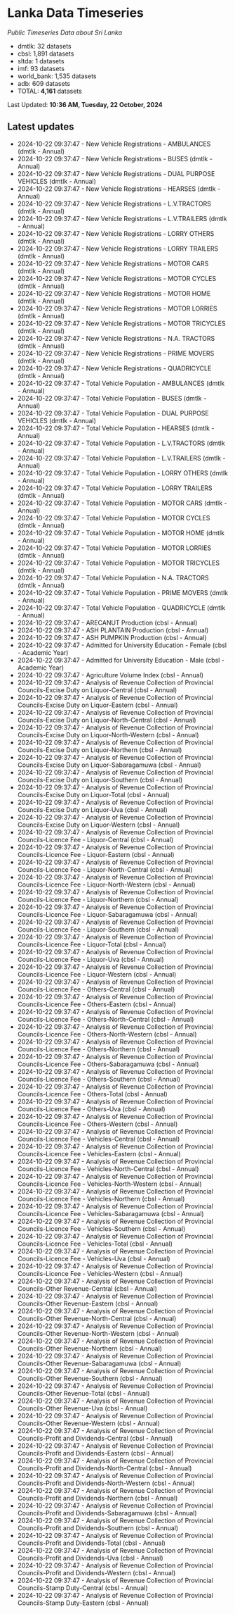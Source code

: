 # Lanka Data Timeseries
*Public Timeseries Data about Sri Lanka*

* dmtlk: 32 datasets
* cbsl: 1,891 datasets
* sltda: 1 datasets
* imf: 93 datasets
* world_bank: 1,535 datasets
* adb: 609 datasets
* TOTAL: **4,161** datasets

Last Updated: **10:36 AM, Tuesday, 22 October, 2024**

## Latest updates

* 2024-10-22 09:37:47 - New Vehicle Registrations - AMBULANCES (dmtlk - Annual)
* 2024-10-22 09:37:47 - New Vehicle Registrations - BUSES (dmtlk - Annual)
* 2024-10-22 09:37:47 - New Vehicle Registrations - DUAL PURPOSE VEHICLES (dmtlk - Annual)
* 2024-10-22 09:37:47 - New Vehicle Registrations - HEARSES (dmtlk - Annual)
* 2024-10-22 09:37:47 - New Vehicle Registrations - L.V.TRACTORS (dmtlk - Annual)
* 2024-10-22 09:37:47 - New Vehicle Registrations - L.V.TRAILERS (dmtlk - Annual)
* 2024-10-22 09:37:47 - New Vehicle Registrations - LORRY OTHERS (dmtlk - Annual)
* 2024-10-22 09:37:47 - New Vehicle Registrations - LORRY TRAILERS (dmtlk - Annual)
* 2024-10-22 09:37:47 - New Vehicle Registrations - MOTOR CARS (dmtlk - Annual)
* 2024-10-22 09:37:47 - New Vehicle Registrations - MOTOR CYCLES (dmtlk - Annual)
* 2024-10-22 09:37:47 - New Vehicle Registrations - MOTOR HOME (dmtlk - Annual)
* 2024-10-22 09:37:47 - New Vehicle Registrations - MOTOR LORRIES (dmtlk - Annual)
* 2024-10-22 09:37:47 - New Vehicle Registrations - MOTOR TRICYCLES (dmtlk - Annual)
* 2024-10-22 09:37:47 - New Vehicle Registrations - N.A. TRACTORS (dmtlk - Annual)
* 2024-10-22 09:37:47 - New Vehicle Registrations - PRIME MOVERS (dmtlk - Annual)
* 2024-10-22 09:37:47 - New Vehicle Registrations - QUADRICYCLE (dmtlk - Annual)
* 2024-10-22 09:37:47 - Total Vehicle Population - AMBULANCES (dmtlk - Annual)
* 2024-10-22 09:37:47 - Total Vehicle Population - BUSES (dmtlk - Annual)
* 2024-10-22 09:37:47 - Total Vehicle Population - DUAL PURPOSE VEHICLES (dmtlk - Annual)
* 2024-10-22 09:37:47 - Total Vehicle Population - HEARSES (dmtlk - Annual)
* 2024-10-22 09:37:47 - Total Vehicle Population - L.V.TRACTORS (dmtlk - Annual)
* 2024-10-22 09:37:47 - Total Vehicle Population - L.V.TRAILERS (dmtlk - Annual)
* 2024-10-22 09:37:47 - Total Vehicle Population - LORRY OTHERS (dmtlk - Annual)
* 2024-10-22 09:37:47 - Total Vehicle Population - LORRY TRAILERS (dmtlk - Annual)
* 2024-10-22 09:37:47 - Total Vehicle Population - MOTOR CARS (dmtlk - Annual)
* 2024-10-22 09:37:47 - Total Vehicle Population - MOTOR CYCLES (dmtlk - Annual)
* 2024-10-22 09:37:47 - Total Vehicle Population - MOTOR HOME (dmtlk - Annual)
* 2024-10-22 09:37:47 - Total Vehicle Population - MOTOR LORRIES (dmtlk - Annual)
* 2024-10-22 09:37:47 - Total Vehicle Population - MOTOR TRICYCLES (dmtlk - Annual)
* 2024-10-22 09:37:47 - Total Vehicle Population - N.A. TRACTORS (dmtlk - Annual)
* 2024-10-22 09:37:47 - Total Vehicle Population - PRIME MOVERS (dmtlk - Annual)
* 2024-10-22 09:37:47 - Total Vehicle Population - QUADRICYCLE (dmtlk - Annual)
* 2024-10-22 09:37:47 - ARECANUT Production (cbsl - Annual)
* 2024-10-22 09:37:47 - ASH PLANTAIN Production (cbsl - Annual)
* 2024-10-22 09:37:47 - ASH PUMPKIN Production (cbsl - Annual)
* 2024-10-22 09:37:47 - Admitted for University Education - Female (cbsl - Academic Year)
* 2024-10-22 09:37:47 - Admitted for University Education - Male (cbsl - Academic Year)
* 2024-10-22 09:37:47 - Agriculture Volume Index (cbsl - Annual)
* 2024-10-22 09:37:47 - Analysis of Revenue Collection of Provincial Councils-Excise Duty on Liquor-Central (cbsl - Annual)
* 2024-10-22 09:37:47 - Analysis of Revenue Collection of Provincial Councils-Excise Duty on Liquor-Eastern (cbsl - Annual)
* 2024-10-22 09:37:47 - Analysis of Revenue Collection of Provincial Councils-Excise Duty on Liquor-North-Central (cbsl - Annual)
* 2024-10-22 09:37:47 - Analysis of Revenue Collection of Provincial Councils-Excise Duty on Liquor-North-Western (cbsl - Annual)
* 2024-10-22 09:37:47 - Analysis of Revenue Collection of Provincial Councils-Excise Duty on Liquor-Northern (cbsl - Annual)
* 2024-10-22 09:37:47 - Analysis of Revenue Collection of Provincial Councils-Excise Duty on Liquor-Sabaragamuwa (cbsl - Annual)
* 2024-10-22 09:37:47 - Analysis of Revenue Collection of Provincial Councils-Excise Duty on Liquor-Southern (cbsl - Annual)
* 2024-10-22 09:37:47 - Analysis of Revenue Collection of Provincial Councils-Excise Duty on Liquor-Total (cbsl - Annual)
* 2024-10-22 09:37:47 - Analysis of Revenue Collection of Provincial Councils-Excise Duty on Liquor-Uva (cbsl - Annual)
* 2024-10-22 09:37:47 - Analysis of Revenue Collection of Provincial Councils-Excise Duty on Liquor-Western (cbsl - Annual)
* 2024-10-22 09:37:47 - Analysis of Revenue Collection of Provincial Councils-Licence Fee - Liquor-Central (cbsl - Annual)
* 2024-10-22 09:37:47 - Analysis of Revenue Collection of Provincial Councils-Licence Fee - Liquor-Eastern (cbsl - Annual)
* 2024-10-22 09:37:47 - Analysis of Revenue Collection of Provincial Councils-Licence Fee - Liquor-North-Central (cbsl - Annual)
* 2024-10-22 09:37:47 - Analysis of Revenue Collection of Provincial Councils-Licence Fee - Liquor-North-Western (cbsl - Annual)
* 2024-10-22 09:37:47 - Analysis of Revenue Collection of Provincial Councils-Licence Fee - Liquor-Northern (cbsl - Annual)
* 2024-10-22 09:37:47 - Analysis of Revenue Collection of Provincial Councils-Licence Fee - Liquor-Sabaragamuwa (cbsl - Annual)
* 2024-10-22 09:37:47 - Analysis of Revenue Collection of Provincial Councils-Licence Fee - Liquor-Southern (cbsl - Annual)
* 2024-10-22 09:37:47 - Analysis of Revenue Collection of Provincial Councils-Licence Fee - Liquor-Total (cbsl - Annual)
* 2024-10-22 09:37:47 - Analysis of Revenue Collection of Provincial Councils-Licence Fee - Liquor-Uva (cbsl - Annual)
* 2024-10-22 09:37:47 - Analysis of Revenue Collection of Provincial Councils-Licence Fee - Liquor-Western (cbsl - Annual)
* 2024-10-22 09:37:47 - Analysis of Revenue Collection of Provincial Councils-Licence Fee - Others-Central (cbsl - Annual)
* 2024-10-22 09:37:47 - Analysis of Revenue Collection of Provincial Councils-Licence Fee - Others-Eastern (cbsl - Annual)
* 2024-10-22 09:37:47 - Analysis of Revenue Collection of Provincial Councils-Licence Fee - Others-North-Central (cbsl - Annual)
* 2024-10-22 09:37:47 - Analysis of Revenue Collection of Provincial Councils-Licence Fee - Others-North-Western (cbsl - Annual)
* 2024-10-22 09:37:47 - Analysis of Revenue Collection of Provincial Councils-Licence Fee - Others-Northern (cbsl - Annual)
* 2024-10-22 09:37:47 - Analysis of Revenue Collection of Provincial Councils-Licence Fee - Others-Sabaragamuwa (cbsl - Annual)
* 2024-10-22 09:37:47 - Analysis of Revenue Collection of Provincial Councils-Licence Fee - Others-Southern (cbsl - Annual)
* 2024-10-22 09:37:47 - Analysis of Revenue Collection of Provincial Councils-Licence Fee - Others-Total (cbsl - Annual)
* 2024-10-22 09:37:47 - Analysis of Revenue Collection of Provincial Councils-Licence Fee - Others-Uva (cbsl - Annual)
* 2024-10-22 09:37:47 - Analysis of Revenue Collection of Provincial Councils-Licence Fee - Others-Western (cbsl - Annual)
* 2024-10-22 09:37:47 - Analysis of Revenue Collection of Provincial Councils-Licence Fee - Vehicles-Central (cbsl - Annual)
* 2024-10-22 09:37:47 - Analysis of Revenue Collection of Provincial Councils-Licence Fee - Vehicles-Eastern (cbsl - Annual)
* 2024-10-22 09:37:47 - Analysis of Revenue Collection of Provincial Councils-Licence Fee - Vehicles-North-Central (cbsl - Annual)
* 2024-10-22 09:37:47 - Analysis of Revenue Collection of Provincial Councils-Licence Fee - Vehicles-North-Western (cbsl - Annual)
* 2024-10-22 09:37:47 - Analysis of Revenue Collection of Provincial Councils-Licence Fee - Vehicles-Northern (cbsl - Annual)
* 2024-10-22 09:37:47 - Analysis of Revenue Collection of Provincial Councils-Licence Fee - Vehicles-Sabaragamuwa (cbsl - Annual)
* 2024-10-22 09:37:47 - Analysis of Revenue Collection of Provincial Councils-Licence Fee - Vehicles-Southern (cbsl - Annual)
* 2024-10-22 09:37:47 - Analysis of Revenue Collection of Provincial Councils-Licence Fee - Vehicles-Total (cbsl - Annual)
* 2024-10-22 09:37:47 - Analysis of Revenue Collection of Provincial Councils-Licence Fee - Vehicles-Uva (cbsl - Annual)
* 2024-10-22 09:37:47 - Analysis of Revenue Collection of Provincial Councils-Licence Fee - Vehicles-Western (cbsl - Annual)
* 2024-10-22 09:37:47 - Analysis of Revenue Collection of Provincial Councils-Other Revenue-Central (cbsl - Annual)
* 2024-10-22 09:37:47 - Analysis of Revenue Collection of Provincial Councils-Other Revenue-Eastern (cbsl - Annual)
* 2024-10-22 09:37:47 - Analysis of Revenue Collection of Provincial Councils-Other Revenue-North-Central (cbsl - Annual)
* 2024-10-22 09:37:47 - Analysis of Revenue Collection of Provincial Councils-Other Revenue-North-Western (cbsl - Annual)
* 2024-10-22 09:37:47 - Analysis of Revenue Collection of Provincial Councils-Other Revenue-Northern (cbsl - Annual)
* 2024-10-22 09:37:47 - Analysis of Revenue Collection of Provincial Councils-Other Revenue-Sabaragamuwa (cbsl - Annual)
* 2024-10-22 09:37:47 - Analysis of Revenue Collection of Provincial Councils-Other Revenue-Southern (cbsl - Annual)
* 2024-10-22 09:37:47 - Analysis of Revenue Collection of Provincial Councils-Other Revenue-Total (cbsl - Annual)
* 2024-10-22 09:37:47 - Analysis of Revenue Collection of Provincial Councils-Other Revenue-Uva (cbsl - Annual)
* 2024-10-22 09:37:47 - Analysis of Revenue Collection of Provincial Councils-Other Revenue-Western (cbsl - Annual)
* 2024-10-22 09:37:47 - Analysis of Revenue Collection of Provincial Councils-Profit and Dividends-Central (cbsl - Annual)
* 2024-10-22 09:37:47 - Analysis of Revenue Collection of Provincial Councils-Profit and Dividends-Eastern (cbsl - Annual)
* 2024-10-22 09:37:47 - Analysis of Revenue Collection of Provincial Councils-Profit and Dividends-North-Central (cbsl - Annual)
* 2024-10-22 09:37:47 - Analysis of Revenue Collection of Provincial Councils-Profit and Dividends-North-Western (cbsl - Annual)
* 2024-10-22 09:37:47 - Analysis of Revenue Collection of Provincial Councils-Profit and Dividends-Northern (cbsl - Annual)
* 2024-10-22 09:37:47 - Analysis of Revenue Collection of Provincial Councils-Profit and Dividends-Sabaragamuwa (cbsl - Annual)
* 2024-10-22 09:37:47 - Analysis of Revenue Collection of Provincial Councils-Profit and Dividends-Southern (cbsl - Annual)
* 2024-10-22 09:37:47 - Analysis of Revenue Collection of Provincial Councils-Profit and Dividends-Total (cbsl - Annual)
* 2024-10-22 09:37:47 - Analysis of Revenue Collection of Provincial Councils-Profit and Dividends-Uva (cbsl - Annual)
* 2024-10-22 09:37:47 - Analysis of Revenue Collection of Provincial Councils-Profit and Dividends-Western (cbsl - Annual)
* 2024-10-22 09:37:47 - Analysis of Revenue Collection of Provincial Councils-Stamp Duty-Central (cbsl - Annual)
* 2024-10-22 09:37:47 - Analysis of Revenue Collection of Provincial Councils-Stamp Duty-Eastern (cbsl - Annual)